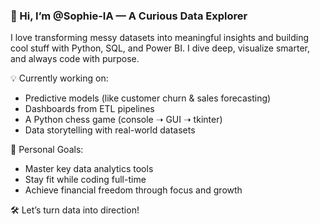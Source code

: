 ### 👋 Hi, I’m @Sophie-IA — A Curious Data Explorer
I love transforming messy datasets into meaningful insights and building cool stuff with Python, SQL, and Power BI. I dive deep, visualize smarter, and always code with purpose.

💡 Currently working on:  
- Predictive models (like customer churn & sales forecasting)  
- Dashboards from ETL pipelines  
- A Python chess game (console ➝ GUI ➝ tkinter)  
- Data storytelling with real-world datasets

🎯 Personal Goals:  
- Master key data analytics tools  
- Stay fit while coding full-time  
- Achieve financial freedom through focus and growth

🛠️ Let’s turn data into direction!

<!---
Sophie-IA/Sophie-IA is a ✨ special ✨ repository because its `README.md` (this file) appears on your GitHub profile.
You can click the Preview link to take a look at your changes.
--->
